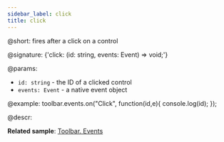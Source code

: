 ```yaml
---
sidebar_label: click
title: click
---          
```


@short: fires after a click on a control

@signature: {'click: (id: string, events: Event) => void;'}

@params:
- `id: string` - the ID of a clicked control
- `events: Event` - a native event object

@example:
toolbar.events.on("Click", function(id,e){
    console.log(id);
});

@descr:

**Related sample**: [Toolbar. Events](https://snippet.dhtmlx.com/xvak1p5y)
